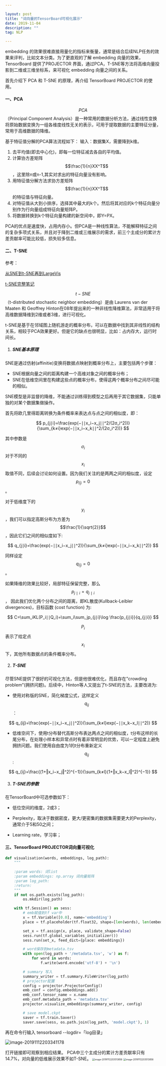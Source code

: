 ```yaml
---

layout: post
title: "词向量的TensorBoard可视化展示"
date: 2019-11-04
description: ""
tag: NLP

---
```


embedding 的效果很难直接用量化的指标来衡量，通常是结合后续NLP任务的效果来评判，比如文本分类。为了更直观的了解 embedding 向量的效果，TensorBoard 提供了PROJECTOR 界面，通过PCA，T-SNE等方法将高维向量投影到二维或三维坐标系，来可视化 embedding 向量之间的关系。

首先介绍下 PCA 和 T-SNE 的原理，再介绍 TensorBoard PROJECTOR 的使用。

#### 一、PCA

$$PCA$$（Principal Component Analysis）是一种常用的数据分析方法，通过线性变换将原始数据变换为一组各维度线性无关的表示，可用于提取数据的主要特征分量，常用于高维数据的降维。

基于特征值分解的PCA算法流程如下：
输入：数据集X，需要降到k维。

1. 去平均值(即去中心化)，即每一位特征减去各自的平均值。
2. 计算协方差矩阵 $$\frac{1}{n}XX^T$$，这里除n或n-1,其实对求出的特征向量没有影响。
3. 用特征值分解方法求协方差矩阵 $$\frac{1}{n}XX^T$$ 的特征值与特征向量。
4. 对特征值从大到小排序，选择其中最大的k个。然后将其对应的k个特征向量分别作为行向量组成特征向量矩阵P。
5.  将数据转换到k个特征向量构建的新空间中，即Y=PX。

PCA的优点是速度快，占用内存小。但PCA是一种线性算法，不能解释特征之间的复杂多项式关系，并且对于降到二维或三维展示的需求，前三个主成分的累计方差贡献率可能比较低，损失较多信息。



#### 二、T-SNE

参考：

[从SNE到t-SNE再到LargeVis](http://bindog.github.io/blog/2016/06/04/from-sne-to-tsne-to-largevis/)

[t-SNE完整笔记](http://www.datakit.cn/blog/2017/02/05/t_sne_full.html)

$$t-SNE$$（t-distributed stochastic neighbor embedding）是由 Laurens van der Maaten 和 Geoffrey Hinton在08年提出来的一种非线性降维算法，非常适用于将高维数据降维到2维或者3维，进行可视化。

t-SNE是基于在邻域图上随机游走的概率分布，可以在数据中找到其非线性的结构关系，相较于PCA效果更好。但是它的缺点也很明显，比如：占内存大，运行时间长。

1. ##### SNE基本原理

SNE是通过仿射(affinitie)变换将数据点映射到概率分布上，主要包括两个步骤：

- SNE根据向量之间的距离构建一个高维对象之间的概率分布；
- SNE在低维空间里在构建这些点的概率分布，使得这两个概率分布之间尽可能的相似。

SNE模型是非监督的降维，不能通过训练得到模型之后再用于其它数据集，只能单独的对某个数据集做操作。

首先将欧几里得距离转换为条件概率来表达点与点之间的相似度，即：


$$
p_{j∣i}=\frac{exp(−∣∣x_i−x_j∣∣^2/(2σ_i^2))}{\sum_{k≠i}exp(−∣∣x_i−x_k∣∣^2/(2σ_i^2))}
$$



其中参数是 $$\sigma_i$$ 对于不同的 $$x_i$$ 取值不同，后续会讨论如何设置。因为我们关注的是两两之间的相似度，设定 
$$
p_{i|i} = 0
$$
。

对于低维度下的 $$y_i$$，我们可以指定高斯分布为方差为 $$\frac{1}{\sqrt{2}}$$，因此它们之间的相似度如下:

$$
q_{j∣i}=\frac{exp(−∣∣x_i−x_j∣∣^2)}{\sum_{k≠i}exp(−∣∣x_i−x_k∣∣^2)}
$$

同样设定 
$$
q_{i|i} = 0
$$
。

如果降维的效果比较好，局部特征保留完整，那么 $$p_{j∣i} = q_{j∣i}$$， 因此我们优化两个分布之间的距离，即KL散度(Kullback-Leibler divergences)，目标函数 (cost function) 为:



$$
C=\sum_iKL(P_i∣∣Q_i)=\sum_i\sum_jp_{j∣i}\log \frac{p_{j∣i}}{q_{j∣i}}
$$



$$P_i$$ 表示了给定点 $$x_i$$ 下，其他所有数据点的条件概率分布。

2. ##### T-SNE

尽管SNE提供了很好的可视化方法，但是他很难优化，而且存在”crowding problem”(拥挤问题)。后续中，Hinton等人又提出了t-SNE的方法，主要改进为:

- 使用对称版的SNE，简化梯度公式，这样定义 $$q_{ij}$$ ：


$$
q_{ij}=\frac{exp(−∣∣x_i−x_j∣∣^2)}{\sum_{k≠l}exp(−∣∣x_k−x_l∣∣^2)}
$$


- 低维空间下，使用t分布替代高斯分布表达两点之间的相似度，t分布这样的长尾分布，在处理小样本和异常点时有着非常明显的优势，可以一定程度上避免拥挤问题。我们使用自由度为1的t分布重新定义 $$q_{ij}$$ :


$$
q_{ij}=\frac{(1+‖x_i−x_j‖^2)^{−1}}{\sum_{k≠l}(1+‖x_k−x_l‖^2)^{−1}}
$$


3. ##### T-SNE的参数

在TensorBoard中可选参数如下：

- 低位空间的维度，2或3；

- Perplexity，取决于数据密度，更大/更密集的数据集需要更大的Perplexity，通常介于5和50之间；

- Learning rate，学习率；

  

#### 三、TensorBoard PROJECTOR词向量可视化

```python
def visualisation(words, embeddings, log_path):
    """
    
    :param words: 词list
    :param embeddings: np.array 词向量矩阵
    :param log_path: 
    :return: 
    """
    if not os.path.exists(log_path):
        os.mkdir(log_path)

    with tf.Session() as sess:
        # emb赋值到tf var中
        x = tf.Variable([0.0], name='embedding')
        place = tf.placeholder(tf.float32, shape=[len(words), len(embeddings[0])])

        set_x = tf.assign(x, place, validate_shape=False)
        sess.run(tf.global_variables_initializer())
        sess.run(set_x, feed_dict={place: embeddings})

        # word保存到metadata.tsv
        with open(log_path + '/metadata.tsv', 'w') as f:
            for word in words:
                f.write(word.encode('utf-8') + '\n')

        # summary 写入
        summary_writer = tf.summary.FileWriter(log_path)
        # projector配置
        config = projector.ProjectorConfig()
        emb_conf = config.embeddings.add()
        emb_conf.tensor_name = x.name
        emb_conf.metadata_path = 'metadata.tsv'
        projector.visualize_embeddings(summary_writer, config)

        # save model.ckpt
        saver = tf.train.Saver()
        saver.save(sess, os.path.join(log_path, 'model.ckpt'), 1)
```

再在命令行输入 tensorboard --logdir=「log目录」

![image-20191112203341178](https://github.com/BaiJingting/baijingting.github.io/blob/master/images/posts/image-20191112203341178.png?raw=true)

打开链接即可观察到相应结果。
PCA中三个主成分的累计方差贡献率只有14.7%，对向量的低维展示效果不如T-SNE。
<img src="https://github.com/BaiJingting/baijingting.github.io/blob/master/images/posts/0c544970e640027a059cb91f2.png?raw=true" alt="image-20191112203513856" style="zoom:50%;" />
<img src="https://github.com/BaiJingting/baijingting.github.io/blob/master/images/posts/1a11bacae1a731a4b9141855e.png?raw=true" alt="image-20191112203513856" style="zoom:50%;" />

